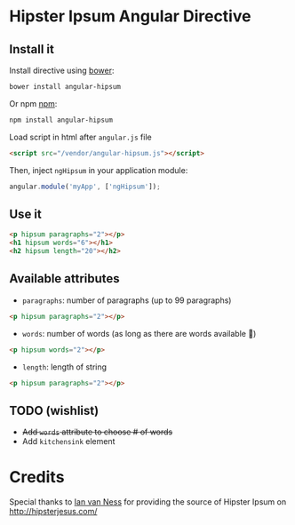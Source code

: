 # Hipster Ipsum Angular Directive

## Install it

Install directive using [bower](http://bower.io):
```bash
bower install angular-hipsum
```

Or npm [npm](https://www.npmjs.com/):
```bash
npm install angular-hipsum
```

Load script in html after `angular.js` file
```html
<script src="/vendor/angular-hipsum.js"></script>
```

Then, inject `ngHipsum` in your application module:
```javascript
angular.module('myApp', ['ngHipsum']);
```

## Use it
```html
<p hipsum paragraphs="2"></p>
<h1 hipsum words="6"></h1>
<h2 hipsum length="20"></h2>
```

## Available attributes
- `paragraphs`: number of paragraphs (up to 99 paragraphs)
```html
<p hipsum paragraphs="2"></p>
```
- `words`: number of words (as long as there are words available 💩)
```html
<p hipsum words="2"></p>
```
- `length`: length of string
```html
<p hipsum paragraphs="2"></p>
```

## TODO (wishlist)
- ~~Add `words` attribute to choose # of words~~
- Add `kitchensink` element

# Credits
Special thanks to [Ian van Ness](http://ianvanness.com/) for providing the source of Hipster Ipsum on http://hipsterjesus.com/
